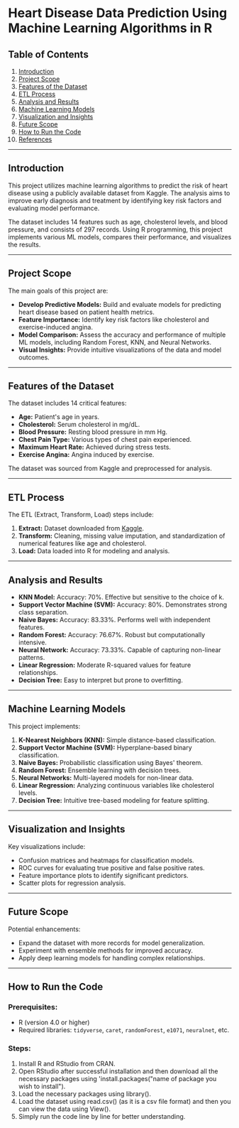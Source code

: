 # Heart Disease Data Prediction Using Machine Learning Algorithms in R

## Table of Contents
1. [Introduction](#introduction)
2. [Project Scope](#project-scope)
3. [Features of the Dataset](#features-of-the-dataset)
4. [ETL Process](#etl-process)
5. [Analysis and Results](#analysis-and-results)
6. [Machine Learning Models](#machine-learning-models)
7. [Visualization and Insights](#visualization-and-insights)
8. [Future Scope](#future-scope)
9. [How to Run the Code](#how-to-run-the-code)
10. [References](#references)

---

## Introduction
This project utilizes machine learning algorithms to predict the risk of heart disease using a publicly available dataset from Kaggle. The analysis aims to improve early diagnosis and treatment by identifying key risk factors and evaluating model performance.

The dataset includes 14 features such as age, cholesterol levels, and blood pressure, and consists of 297 records. Using R programming, this project implements various ML models, compares their performance, and visualizes the results.

---

## Project Scope
The main goals of this project are:
- **Develop Predictive Models:** Build and evaluate models for predicting heart disease based on patient health metrics.
- **Feature Importance:** Identify key risk factors like cholesterol and exercise-induced angina.
- **Model Comparison:** Assess the accuracy and performance of multiple ML models, including Random Forest, KNN, and Neural Networks.
- **Visual Insights:** Provide intuitive visualizations of the data and model outcomes.

---

## Features of the Dataset
The dataset includes 14 critical features:
- **Age:** Patient's age in years.
- **Cholesterol:** Serum cholesterol in mg/dL.
- **Blood Pressure:** Resting blood pressure in mm Hg.
- **Chest Pain Type:** Various types of chest pain experienced.
- **Maximum Heart Rate:** Achieved during stress tests.
- **Exercise Angina:** Angina induced by exercise.

The dataset was sourced from Kaggle and preprocessed for analysis.

---

## ETL Process
The ETL (Extract, Transform, Load) steps include:
1. **Extract:** Dataset downloaded from [Kaggle](https://www.kaggle.com/datasets/tanishqdublish/heart-disease).
2. **Transform:** Cleaning, missing value imputation, and standardization of numerical features like age and cholesterol.
3. **Load:** Data loaded into R for modeling and analysis.

---

## Analysis and Results
- **KNN Model:** Accuracy: 70%. Effective but sensitive to the choice of k.
- **Support Vector Machine (SVM):** Accuracy: 80%. Demonstrates strong class separation.
- **Naive Bayes:** Accuracy: 83.33%. Performs well with independent features.
- **Random Forest:** Accuracy: 76.67%. Robust but computationally intensive.
- **Neural Network:** Accuracy: 73.33%. Capable of capturing non-linear patterns.
- **Linear Regression:** Moderate R-squared values for feature relationships.
- **Decision Tree:** Easy to interpret but prone to overfitting.

---

## Machine Learning Models
This project implements:
1. **K-Nearest Neighbors (KNN):** Simple distance-based classification.
2. **Support Vector Machine (SVM):** Hyperplane-based binary classification.
3. **Naive Bayes:** Probabilistic classification using Bayes' theorem.
4. **Random Forest:** Ensemble learning with decision trees.
5. **Neural Networks:** Multi-layered models for non-linear data.
6. **Linear Regression:** Analyzing continuous variables like cholesterol levels.
7. **Decision Tree:** Intuitive tree-based modeling for feature splitting.

---

## Visualization and Insights
Key visualizations include:
- Confusion matrices and heatmaps for classification models.
- ROC curves for evaluating true positive and false positive rates.
- Feature importance plots to identify significant predictors.
- Scatter plots for regression analysis.

---

## Future Scope
Potential enhancements:
- Expand the dataset with more records for model generalization.
- Experiment with ensemble methods for improved accuracy.
- Apply deep learning models for handling complex relationships.

---

## How to Run the Code
### Prerequisites:
- R (version 4.0 or higher)
- Required libraries: `tidyverse`, `caret`, `randomForest`, `e1071`, `neuralnet`, etc.

### Steps:
1. Install R and RStudio from CRAN.
2. Open RStudio after successful installation and then download all the necessary packages using 'install.packages("name of package you wish to install").
3. Load the necessary packages using library().
4. Load the dataset using read.csv() (as it is a csv file format) and then you can view the data using View().
5. Simply run the code line by line for better understanding.
   
